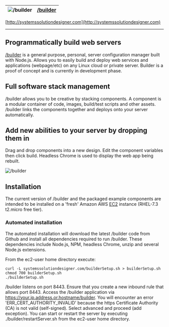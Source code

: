 ![/builder](http://systemssolutiondesigner.com/images/Blk_Cloud_sm.png "/builder") | [/builder](http://systemssolutiondesigner.com)
--- | --- 

[http://systemssolutiondesigner.com](http://systemssolutiondesigner.com)

---
## Programmatically build web servers

[/builder](http://systemssolutiondesigner.com) is a general purpose, personal, server configuration manager built with Node.js. Allows you to easily build and deploy web services and applications (webpage/etc) on any Linux cloud or private server. Builder is a proof of concept and is currently in development phase.

## Full software stack management

/builder allows you to be creative by stacking components. A component is a modular container of code, images, build/test scripts and other assets. /builder links the components together and deploys onto your server automatically. 

## Add new abilities to your server by dropping them in

Drag and drop components into a new design. Edit the component variables then click build. Headless Chrome is used to display the web app being rebuilt.

![/builder](http://systemssolutiondesigner.com/images/add_phone_field.gif "/builder") 

## Installation

The current version of /builder and the packaged example components are intended to be installed on a 'fresh' Amazon AWS [EC2](https://us-west-2.console.aws.amazon.com/ec2/) instance (RHEL-7.3 t2.micro free tier).

### Automated installation

The automated installation will download the latest /builder code from Github and install all dependencies required to run /builder.
These dependencies include Node.js, NPM, headless Chrome, unzip and several Node.js extensions.

From the ec2-user home directory execute:
```
curl -L systemssolutiondesigner.com/builderSetup.sh > builderSetup.sh
chmod 700 builderSetup.sh
./builderSetup.sh
```

/builder listens on port 8443. Ensure that you create a new inbound rule that allows port 8443.
Access the /builder application via https://your.ip.address.or.hostname/builder.
You will encounter an error 'ERR_CERT_AUTHORITY_INVALID' because the https Certificate Authority (CA) is not valid (self-signed). Select advanced and proceed (add exception).
You can start or restart the server by executing ./builder/restartServer.sh from the ec2-user home directory.







